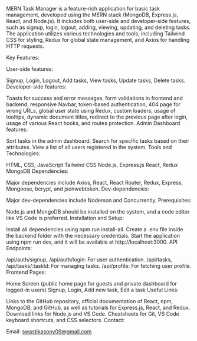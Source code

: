 MERN Task Manager is a feature-rich application for basic task management, developed using the MERN stack (MongoDB, Express.js, React, and Node.js). It includes both user-side and developer-side features, such as signup, login, logout, adding, viewing, updating, and deleting tasks. The application utilizes various technologies and tools, including Tailwind CSS for styling, Redux for global state management, and Axios for handling HTTP requests.

Key Features:

User-side features:

Signup, Login, Logout, Add tasks, View tasks, Update tasks, Delete tasks.
Developer-side features:

Toasts for success and error messages, form validations in frontend and backend, responsive Navbar, token-based authentication, 404 page for wrong URLs, global user state using Redux, custom loaders, usage of tooltips, dynamic document titles, redirect to the previous page after login, usage of various React hooks, and routes protection.
Admin Dashboard features:

Sort tasks in the admin dashboard.
Search for specific tasks based on their attributes.
View a list of all users registered in the system.
Tools and Technologies:

HTML, CSS, JavaScript
Tailwind CSS
Node.js, Express.js
React, Redux
MongoDB
Dependencies:

Major dependencies include Axios, React, React Router, Redux, Express, Mongoose, bcrypt, and jsonwebtoken.
Dev-dependencies:

Major dev-dependencies include Nodemon and Concurrently.
Prerequisites:

Node.js and MongoDB should be installed on the system, and a code editor like VS Code is preferred.
Installation and Setup:

Install all dependencies using npm run install-all.
Create a .env file inside the backend folder with the necessary credentials.
Start the application using npm run dev, and it will be available at http://localhost:3000.
API Endpoints:

/api/auth/signup, /api/auth/login: For user authentication.
/api/tasks, /api/tasks/:taskId: For managing tasks.
/api/profile: For fetching user profile.
Frontend Pages:

Home Screen (public home page for guests and private dashboard for logged-in users)
Signup, Login, Add new task, Edit a task
Useful Links:

Links to the GitHub repository, official documentation of React, npm, MongoDB, and GitHub, as well as tutorials for Express.js, React, and Redux.
Download links for Node.js and VS Code.
Cheatsheets for Git, VS Code keyboard shortcuts, and CSS selectors.
Contact:

Email: swastikasony09@gmail.com